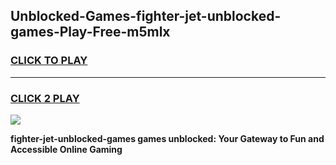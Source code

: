 
## Unblocked-Games-fighter-jet-unblocked-games-Play-Free-m5mlx
<h3>
<a href="https://premium76.site?title=fighter-jet-unblocked-games&ref=09A">CLICK TO PLAY</a></h3>
<hr>

<h3>
<a href="https://premium76.site?title=fighter-jet-unblocked-games&ref=09A">CLICK 2 PLAY</a>
  
</h3>

<a href="https://premium76.site?title=fighter-jet-unblocked-games&ref=09A"><img src="https://clearcache.store/games.png"></a>


**fighter-jet-unblocked-games games unblocked: Your Gateway to Fun and Accessible Online Gaming**
